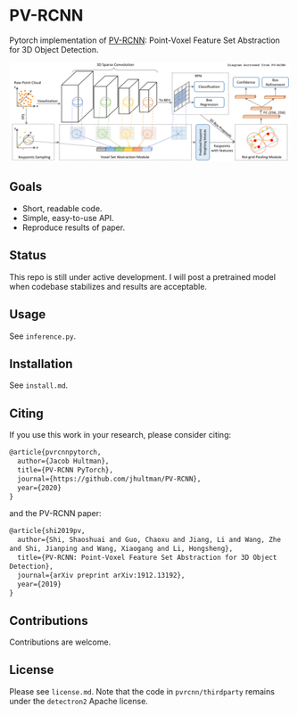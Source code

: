 # PV-RCNN
Pytorch implementation of [PV-RCNN](https://arxiv.org/pdf/1912.13192): Point-Voxel Feature Set Abstraction for 3D Object Detection.

![PV-RCNN](images/pvrcnn.png)

## Goals
- Short, readable code.
- Simple, easy-to-use API.
- Reproduce results of paper.

## Status
This repo is still under active development. I will post a pretrained model when codebase stabilizes and results are acceptable.

## Usage
See `inference.py`.

## Installation
See `install.md`.

## Citing
If you use this work in your research, please consider citing:

```
@article{pvrcnnpytorch,
  author={Jacob Hultman},
  title={PV-RCNN PyTorch},
  journal={https://github.com/jhultman/PV-RCNN},
  year={2020}
}
```

and the PV-RCNN paper:

```
@article{shi2019pv,
  author={Shi, Shaoshuai and Guo, Chaoxu and Jiang, Li and Wang, Zhe and Shi, Jianping and Wang, Xiaogang and Li, Hongsheng},
  title={PV-RCNN: Point-Voxel Feature Set Abstraction for 3D Object Detection},
  journal={arXiv preprint arXiv:1912.13192},
  year={2019}
}
```

## Contributions
Contributions are welcome.

## License
Please see `license.md`. Note that the code in `pvrcnn/thirdparty` remains under the `detectron2` Apache license.
